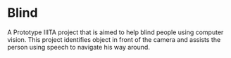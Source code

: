 # Blind
A Prototype IIITA project that is aimed to help blind people using computer vision.
This project identifies object in front of the camera and assists the person using speech to navigate his way around.
